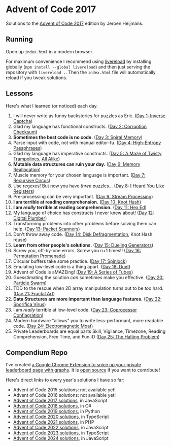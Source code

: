 # Advent of Code 2017

Solutions to the [Advent of Code 2017](http://adventofcode.com/2017) edition by Jeroen Heijmans.

## Running

Open up `index.html` in a modern browser.

For maximum convenience I recommend using [livereload](https://www.npmjs.com/package/livereload) by installing globally (`npm install --global livereload`) and then just serving the repository with `livereload .`. 
Then the `index.html` file will automatically reload if you tweak solutions.

## Lessons

Here's what I learned (or noticed) each day.

1. I will never write as funny backstories for puzzles as Eric. ([Day 1: Inverse Captcha](http://adventofcode.com/2017/day/1))
2. Glad my language has functional constructs. ([Day 2: Corruption Checksum](http://adventofcode.com/2017/day/2))
3. **Sometimes the best code is no code.** ([Day 3: Spiral Memory](http://adventofcode.com/2017/day/))
4. Parse input with code, not with manual editor-fu. ([Day 4: High-Entropy Passphrases](http://adventofcode.com/2017/day/))
5. Glad my language has imperative constructs. ([Day 5: A Maze of Twisty Trampolines, All Alike](http://adventofcode.com/2017/day/))
6. **Mutable data structures can ruin your day.** ([Day 6: Memory Reallocation](http://adventofcode.com/2017/day/))
7. Muscle memory for your chosen language is important. ([Day 7: Recursive Circus](http://adventofcode.com/2017/day/))
8. Use regexes! But now you have *three* puzzles... ([Day 8: I Heard You Like Registers](http://adventofcode.com/2017/day/))
9. Pre-processing can be very important. ([Day 9: Stream Processing](http://adventofcode.com/2017/day/))
10. **I am terrible at reading comprehension.** ([Day 10: Knot Hash](http://adventofcode.com/2017/day/10))
11. **I am *really* terrible at reading comprehension.**  ([Day 11: Hex Ed](http://adventofcode.com/2017/day/11))
12. My language of choice has constructs I never knew about! ([Day 12: Digital Plumber](http://adventofcode.com/2017/day/12))
13. Transforming problems into other problems before solving them can help. ([Day 13: Packet Scanners](http://adventofcode.com/2017/day/13))
14. Don't throw away code. ([Day 14: Disk Defragmentation](http://adventofcode.com/2017/day/14), Knot Hash reuse)
15. **Learn from other people's solutions.** ([Day 15: Dueling Generators](http://adventofcode.com/2017/day/15))
16. Screw you, off-by-one errors. Screw you n+1 times!! ([Day 16: Permutation Promenade](http://adventofcode.com/2017/day/16))
17. Circular buffers take some practice. ([Day 17: Spinlock](http://adventofcode.com/2017/day/17))
18. Emulating low-level code is a thing apart. ([Day 18: Duet](http://adventofcode.com/2017/day/18))
19. Advent of Code is aMAZEing! ([Day 19: A Series of Tubes](http://adventofcode.com/2017/day/19))
20. Guesstimating the solution *can* sometimes make you effective. ([Day 20: Particle Swarm](http://adventofcode.com/2017/day/20))
21. TDD to the rescue when 2D array manipulation turns out to be *too* hard. ([Day 21: Fractal Art](http://adventofcode.com/2017/day/21))
22. **Data Structures are more important than language features.** ([Day 22: Sporifica Virus](http://adventofcode.com/2017/day/22))
23. I am *really* terrible at low-level code. ([Day 23: Coprocessor Conflagration](http://adventofcode.com/2017/day/23))
24. Modern hardware "allows" you to write less-performant, more readable code. ([Day 24: Electromagnetic Moat](http://adventofcode.com/2017/day/24))
25. Private Leaderboards are equal parts Skill, Vigilance, Timezone, Reading Comprehension, Free Time, and Fun :D ([Day 25: The Halting Problem](http://adventofcode.com/2017/day/25))

## Compendium Repo

I've created [a Google Chrome Extension to spice up your private leaderboard page with graphs](https://chrome.google.com/webstore/detail/ipbomkmbokofodhhjpipflmdplipblbe).
It is [open source](https://github.com/jeroenheijmans/advent-of-code-charts) if you want to contribute!

Here's direct links to every year's solutions I have so far:

- Advent of Code 2015 solutions: not available yet!
- Advent of Code 2016 solutions: not available yet!
- [Advent of Code 2017 solutions](https://github.com/jeroenheijmans/advent-of-code-2017), in JavaScript
- [Advent of Code 2018 solutions](https://github.com/jeroenheijmans/advent-of-code-2018), in C#
- [Advent of Code 2019 solutions](https://github.com/jeroenheijmans/advent-of-code-2019), in Python
- [Advent of Code 2020 solutions](https://github.com/jeroenheijmans/advent-of-code-2020), in TypeScript
- [Advent of Code 2021 solutions](https://github.com/jeroenheijmans/advent-of-code-2021), in PHP
- [Advent of Code 2022 solutions](https://github.com/jeroenheijmans/advent-of-code-2022), in JavaScript
- [Advent of Code 2023 solutions](https://github.com/jeroenheijmans/advent-of-code-2023), in TypeScript
- [Advent of Code 2024 solutions](https://github.com/jeroenheijmans/advent-of-code-2024), in JavaScript
